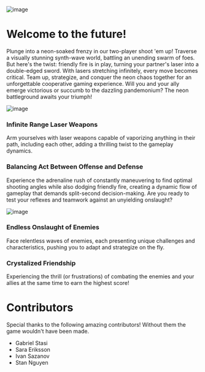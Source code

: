 ![image](https://github.com/Tevsie/Neon-Knights/assets/89681094/aa1e9796-e163-4a15-884a-97ebf99af6fc)
# Welcome to the future!
Plunge into a neon-soaked frenzy in our two-player shoot 'em up! Traverse a visually stunning synth-wave world, battling an unending swarm of foes. But here's the twist: friendly fire is in play, turning your partner's laser into a double-edged sword. With lasers stretching infinitely, every move becomes critical. Team up, strategize, and conquer the neon chaos together for an unforgettable cooperative gaming experience. Will you and your ally emerge victorious or succumb to the dazzling pandemonium? The neon battleground awaits your triumph!

![image](https://github.com/Tevsie/Neon-Knights/assets/89681094/012d3cb6-d13a-4e69-8177-994383cc38f5)

### Infinite Range Laser Weapons
Arm yourselves with laser weapons capable of vaporizing anything in their path, including each other, adding a thrilling twist to the gameplay dynamics.
### Balancing Act Between Offense and Defense
Experience the adrenaline rush of constantly maneuvering to find optimal shooting angles while also dodging friendly fire, creating a dynamic flow of gameplay that demands split-second decision-making. Are you ready to test your reflexes and teamwork against an unyielding onslaught?

![image](https://github.com/Tevsie/Neon-Knights/assets/89681094/b3bf410a-c762-466a-a4ac-c13a55a8c583)

### Endless Onslaught of Enemies
Face relentless waves of enemies, each presenting unique challenges and characteristics, pushing you to adapt and strategize on the fly.
### Crystalized Friendship
Experiencing the thrill (or frustrations) of combating the enemies and your allies at the same time to earn the highest score!

# Contributors
Special thanks to the following amazing contributors! Without them the game wouldn't have been made.
- Gabriel Stasi
- Sara Eriksson
- Ivan Sazanov
- Stan Nguyen

